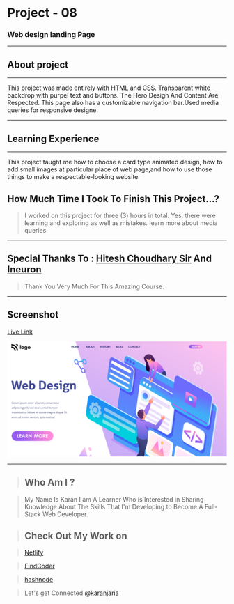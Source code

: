 # Project - 08

### Web design landing Page

---

## About project
---



This project was made entirely with HTML and CSS. Transparent white backdrop with purpel text and buttons. The Hero Design And Content Are Respected. This page also has a customizable navigation bar.Used media queries for responsive designe.


---


## Learning Experience
---
This project taught me how to choose a card type animated design, how to add small images at particular place of web page,and how to use those things to make a respectable-looking website.


## How Much Time I Took To Finish This Project...? 
>I worked on this project for three (3) hours in total. Yes, there were learning and exploring as well as mistakes. learn more about media queries.

---

##  Special Thanks To : [Hitesh Choudhary Sir](https://www.instagram.com/hiteshchoudharyofficial/?hl=en)  And [Ineuron](https://ineuron.ai/course/Full-Stack-Javascript-Web-Developer)

>Thank You Very Much For This Amazing Course.

---

## Screenshot 


[Live Link](https://stalwart-mermaid-058b04.netlify.app/)

![What's Trend In](./thumbnail.png)

---


>## Who Am I ?

>My Name Is Karan I am A Learner Who is Interested in Sharing Knowledge About The Skills That I'm Developing to Become A Full-Stack Web Developer.

>## Check Out My Work on 

>[Netlify](https://app.netlify.com/teams/karan9846/overview?_ga=2.175703073.206776847.1659963657-634189433.1659791041)

>[FindCoder](https://www.findcoder.io/u/karan18)

>[hashnode](https://hashnode.com/@karan787)

>Let's get Connected [@karanjaria](https://www.instagram.com/karanjaria/?hl=en)
